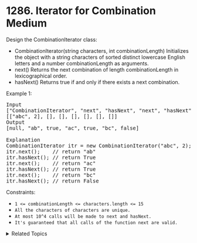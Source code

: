 # 1286. Iterator for Combination<br> Medium

Design the CombinationIterator class:

- CombinationIterator(string characters, int combinationLength) Initializes the object with a string characters of sorted distinct lowercase English letters and a number combinationLength as arguments.
- next() Returns the next combination of length combinationLength in lexicographical order.
- hasNext() Returns true if and only if there exists a next combination.

Example 1:

<pre>
Input
["CombinationIterator", "next", "hasNext", "next", "hasNext", "next", "hasNext"]
[["abc", 2], [], [], [], [], [], []]
Output
[null, "ab", true, "ac", true, "bc", false]

Explanation
CombinationIterator itr = new CombinationIterator("abc", 2);
itr.next();    // return "ab"
itr.hasNext(); // return True
itr.next();    // return "ac"
itr.hasNext(); // return True
itr.next();    // return "bc"
itr.hasNext(); // return False
</pre>

Constraints:

- `1 <= combinationLength <= characters.length <= 15`
- `All the characters of characters are unique.`
- `At most 10^4 calls will be made to next and hasNext.`
- `It's guaranteed that all calls of the function next are valid.`

<details>

<summary> Related Topics </summary>

-   `Backtrack`
-   `Design`

</details>